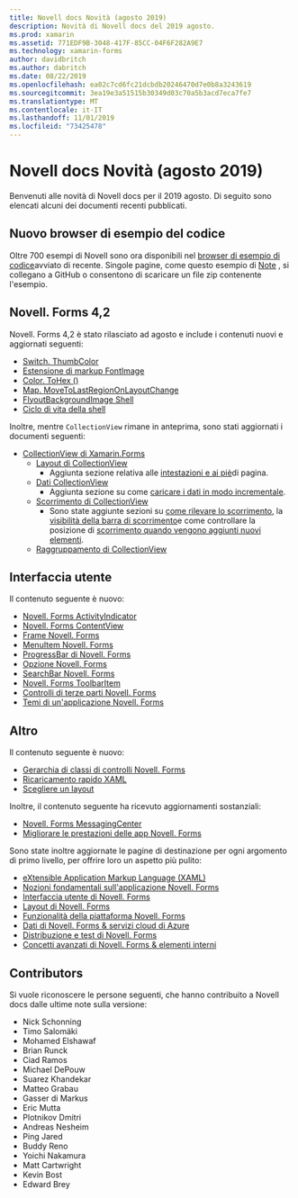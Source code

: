 ```yaml
---
title: Novell docs Novità (agosto 2019)
description: Novità di Novell docs del 2019 agosto.
ms.prod: xamarin
ms.assetid: 771EDF9B-3048-417F-85CC-04F6F282A9E7
ms.technology: xamarin-forms
author: davidbritch
ms.author: dabritch
ms.date: 08/22/2019
ms.openlocfilehash: ea02c7cd6fc21dcbdb20246470d7e0b8a3243619
ms.sourcegitcommit: 3ea19e3a51515b30349d03c70a5b3acd7eca7fe7
ms.translationtype: MT
ms.contentlocale: it-IT
ms.lasthandoff: 11/01/2019
ms.locfileid: "73425478"
---
```

# <a name="xamarin-docs-whats-new-august-2019"></a>Novell docs Novità (agosto 2019)

Benvenuti alle novità di Novell docs per il 2019 agosto. Di seguito sono elencati alcuni dei documenti recenti pubblicati.

## <a name="new-sample-code-browser"></a>Nuovo browser di esempio del codice

Oltre 700 esempi di Novell sono ora disponibili nel [browser di esempio di codice](https://docs.microsoft.com/samples/browse/?products=xamarin)avviato di recente. Singole pagine, come questo esempio di [Note](https://docs.microsoft.com/samples/xamarin/xamarin-forms-samples/getstarted-notes-singlepage/) , si collegano a GitHub o consentono di scaricare un file zip contenente l'esempio.

## <a name="xamarinforms-42"></a>Novell. Forms 4,2

Novell. Forms 4,2 è stato rilasciato ad agosto e include i contenuti nuovi e aggiornati seguenti:

- [Switch. ThumbColor](~/xamarin-forms/user-interface/switch.md#switch-appearance)
- [Estensione di markup FontImage](~/xamarin-forms/xaml/markup-extensions/consuming.md#fontimage-markup-extension)
- [Color. ToHex ()](~/xamarin-forms/user-interface/colors.md#additional-methods)
- [Map. MoveToLastRegionOnLayoutChange](~/xamarin-forms/user-interface/map/map.md#maintain-map-region-on-layout-change)
- [FlyoutBackgroundImage Shell](~/xamarin-forms/app-fundamentals/shell/flyout.md#flyout-background-image)
- [Ciclo di vita della shell](~/xamarin-forms/app-fundamentals/shell/lifecycle.md)

Inoltre, mentre `CollectionView` rimane in anteprima, sono stati aggiornati i documenti seguenti:

- [CollectionView di Xamarin.Forms](~/xamarin-forms/user-interface/collectionview/index.md)
  - [Layout di CollectionView](~/xamarin-forms/user-interface/collectionview/layout.md)
    - Aggiunta sezione relativa alle [intestazioni e ai piè](~/xamarin-forms/user-interface/collectionview/layout.md#headers-and-footers)di pagina.
  - [Dati CollectionView](~/xamarin-forms/user-interface/collectionview/populate-data.md)
    - Aggiunta sezione su come [caricare i dati in modo incrementale](~/xamarin-forms/user-interface/collectionview/populate-data.md#load-data-incrementally).
  - [Scorrimento di CollectionView](~/xamarin-forms/user-interface/collectionview/scrolling.md)
    - Sono state aggiunte sezioni su [come rilevare lo scorrimento](~/xamarin-forms/user-interface/collectionview/scrolling.md#detect-scrolling), la [visibilità della barra di scorrimento](~/xamarin-forms/user-interface/collectionview/scrolling.md#scroll-bar-visibility)e come controllare la posizione di [scorrimento quando vengono aggiunti nuovi elementi](~/xamarin-forms/user-interface/collectionview/scrolling.md#control-scroll-position-when-new-items-are-added).
  - [Raggruppamento di CollectionView](~/xamarin-forms/user-interface/collectionview/grouping.md)

## <a name="user-interface"></a>Interfaccia utente

Il contenuto seguente è nuovo:

- [Novell. Forms ActivityIndicator](~/xamarin-forms/user-interface/activityindicator.md)
- [Novell. Forms ContentView](~/xamarin-forms/user-interface/layouts/contentview.md)
- [Frame Novell. Forms](~/xamarin-forms/user-interface/layouts/frame.md)
- [MenuItem Novell. Forms](~/xamarin-forms/user-interface/menuitem.md)
- [ProgressBar di Novell. Forms](~/xamarin-forms/user-interface/progressbar.md)
- [Opzione Novell. Forms](~/xamarin-forms/user-interface/switch.md)
- [SearchBar Novell. Forms](~/xamarin-forms/user-interface/searchbar.md)
- [Novell. Forms ToolbarItem](~/xamarin-forms/user-interface/toolbaritem.md)
- [Controlli di terze parti Novell. Forms](~/xamarin-forms/user-interface/controls/thirdparty.md)
- [Temi di un'applicazione Novell. Forms](~/xamarin-forms/user-interface/theming.md)

## <a name="other"></a>Altro

Il contenuto seguente è nuovo:

- [Gerarchia di classi di controlli Novell. Forms](~/xamarin-forms/internals/class-hierarchy.md)
- [Ricaricamento rapido XAML](~/xamarin-forms/xaml/hot-reload.md)
- [Scegliere un layout](~/xamarin-forms/user-interface/layouts/choose-layout.md)

Inoltre, il contenuto seguente ha ricevuto aggiornamenti sostanziali:

- [Novell. Forms MessagingCenter](~/xamarin-forms/app-fundamentals/messaging-center.md)
- [Migliorare le prestazioni delle app Novell. Forms](~/xamarin-forms/deploy-test/performance.md)

Sono state inoltre aggiornate le pagine di destinazione per ogni argomento di primo livello, per offrire loro un aspetto più pulito:

- [eXtensible Application Markup Language (XAML)](~/xamarin-forms/xaml/index.yml)
- [Nozioni fondamentali sull'applicazione Novell. Forms](~/xamarin-forms/app-fundamentals/index.yml)
- [Interfaccia utente di Novell. Forms](~/xamarin-forms/user-interface/index.yml)
- [Layout di Novell. Forms](~/xamarin-forms/user-interface/layouts/index.yml)
- [Funzionalità della piattaforma Novell. Forms](~/xamarin-forms/platform/index.yml)
- [Dati di Novell. Forms & servizi cloud di Azure](~/xamarin-forms/data-cloud/index.yml)
- [Distribuzione e test di Novell. Forms](~/xamarin-forms/deploy-test/index.yml)
- [Concetti avanzati di Novell. Forms & elementi interni](~/xamarin-forms/internals/index.yml)

## <a name="contributors"></a>Contributors

Si vuole riconoscere le persone seguenti, che hanno contribuito a Novell docs dalle ultime note sulla versione:

- Nick Schonning
- Timo Salomäki
- Mohamed Elshawaf
- Brian Runck
- Ciad Ramos
- Michael DePouw
- Suarez Khandekar
- Matteo Grabau
- Gasser di Markus
- Eric Mutta
- Plotnikov Dmitri
- Andreas Nesheim
- Ping Jared
- Buddy Reno
- Yoichi Nakamura
- Matt Cartwright
- Kevin Bost
- Edward Brey
